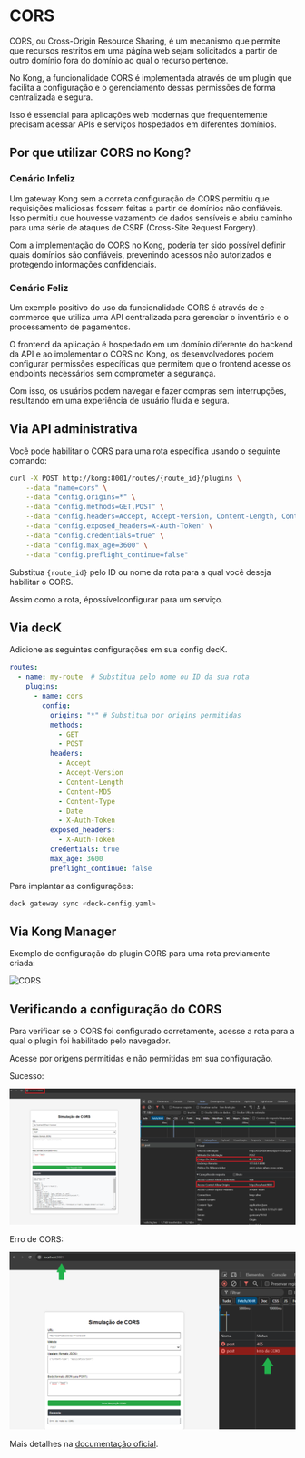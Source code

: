 # CORS

CORS, ou Cross-Origin Resource Sharing, é um mecanismo que permite que recursos restritos em uma página web sejam solicitados a partir de outro domínio fora do domínio ao qual o recurso pertence.

No Kong, a funcionalidade CORS é implementada através de um plugin que facilita a configuração e o gerenciamento dessas permissões de forma centralizada e segura.

Isso é essencial para aplicações web modernas que frequentemente precisam acessar APIs e serviços hospedados em diferentes domínios.

## Por que utilizar CORS no Kong?

### Cenário Infeliz

Um gateway Kong sem a correta configuração de CORS permitiu que requisições maliciosas fossem feitas a partir de domínios não confiáveis. Isso permitiu que houvesse vazamento de dados sensíveis e abriu caminho para uma série de ataques de CSRF (Cross-Site Request Forgery).

Com a implementação do CORS no Kong, poderia ter sido possível definir quais domínios são confiáveis, prevenindo acessos não autorizados e protegendo informações confidenciais.

### Cenário Feliz

Um exemplo positivo do uso da funcionalidade CORS é através de e-commerce que utiliza uma API centralizada para gerenciar o inventário e o processamento de pagamentos.

O frontend da aplicação é hospedado em um domínio diferente do backend da API e ao implementar o CORS no Kong, os desenvolvedores podem configurar permissões específicas que permitem que o frontend acesse os endpoints necessários sem comprometer a segurança.

Com isso, os usuários podem navegar e fazer compras sem interrupções, resultando em uma experiência de usuário fluida e segura.

## Via API administrativa

Você pode habilitar o CORS para uma rota específica usando o seguinte comando:

``` bash
curl -X POST http://kong:8001/routes/{route_id}/plugins \
    --data "name=cors" \
    --data "config.origins=*" \
    --data "config.methods=GET,POST" \
    --data "config.headers=Accept, Accept-Version, Content-Length, Content-MD5, Content-Type, Date, X-Auth-Token" \
    --data "config.exposed_headers=X-Auth-Token" \
    --data "config.credentials=true" \
    --data "config.max_age=3600" \
    --data "config.preflight_continue=false"
```

Substitua `{route_id}` pelo ID ou nome da rota para a qual você deseja habilitar o CORS.

Assim como a rota, épossívelconfigurar para um serviço.

## Via decK

Adicione as seguintes configurações em sua config decK.

```yaml
routes:
  - name: my-route  # Substitua pelo nome ou ID da sua rota
    plugins:
      - name: cors
        config:
          origins: "*" # Substitua por origins permitidas
          methods:
            - GET
            - POST
          headers:
            - Accept
            - Accept-Version
            - Content-Length
            - Content-MD5
            - Content-Type
            - Date
            - X-Auth-Token
          exposed_headers:
            - X-Auth-Token
          credentials: true
          max_age: 3600
          preflight_continue: false
```

Para implantar as configurações:

```bash
deck gateway sync <deck-config.yaml>
```

## Via Kong Manager

Exemplo de configuração do plugin CORS para uma rota previamente criada:

![CORS](/kong-gateway/assets/gifs/kong/capacities/cors.gif)

## Verificando a configuração do CORS

Para verificar se o CORS foi configurado corretamente, acesse a rota para a qual o plugin foi habilitado pelo navegador.

Acesse por origens permitidas e não permitidas em sua configuração.

Sucesso:

![Requisição bem sucedida](/assets/img/gateway/kong/capacities/cors/success.png)

Erro de CORS:

![Requisição mal sucedida](/assets/img/gateway/kong/capacities/cors/error.png)

Mais detalhes na [documentação oficial](https://docs.konghq.com/hub/kong-inc/cors).
